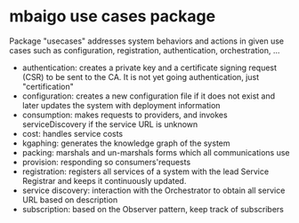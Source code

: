 # mbaigo use cases package


Package "usecases" addresses system behaviors and actions in given use cases such as configuration, registration, authentication, orchestration, ...

- authentication: creates a private key and a certificate signing request (CSR) to be sent to the CA. It is not yet going authentication, just "certification"
- configuration: creates a new configuration file if it does not exist and later updates the system with deployment information
- consumption: makes requests to providers, and invokes serviceDiscovery if the service URL is unknown
- cost: handles service costs
- kgaphing: generates the knowledge graph of the system
- packing: marshals and un-marshals forms which all communications use
- provision: responding so consumers'requests
- registration: registers all services of a system with the lead Service Registrar and keeps it continuously updated.
- service discovery: interaction with the Orchestrator to obtain all service URL based on description
- subscription: based on the Observer pattern, keep track of subscribers